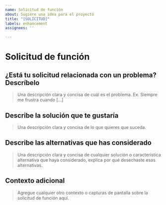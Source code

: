 ```yaml
---
name: Solicitud de función
about: Sugiere una idea para el proyecto
title: "[SOLICITUD]"
labels: enhancement
assignees: ''

---
```


# Solicitud de función

## ¿Está tu solicitud relacionada con un problema? Descríbelo

> Una descripción clara y concisa de cuál es el problema. Ex. Siempre me frustra cuando [...]

## Describe la solución que te gustaría

> Una descripción clara y concisa de lo que quieres que suceda.

## Describe las alternativas que has considerado

> Una descripción clara y concisa de cualquier solución o característica alternativa que haya considerado, explica por qué desechaste esas alternativas.

## Contexto adicional

> Agregue cualquier otro contexto o capturas de pantalla sobre la solicitud de función aquí.
